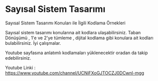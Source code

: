 # Sayısal Sistem Tasarımı

Sayısal Sistem Tasarımı Konuları ile İlgili Kodlama Örnekleri

Sayısal sistem tasarımı konularına ait kodlara ulaşabilirsiniz. Taban Dönüşümü ,  1'e ve 2'ye tümleme , dijital kodlama gibi konulara ait kodları bulabilirsiniz.
İyi çalışmalar.

Youtube sayfasına anlatımlı kodlamaları yüklenecektir oradan da takip edebilirsiniz.

Youtube Linki : https://www.youtube.com/channel/UCNiFXoGJTOCZJ0DCwnl-mgg
